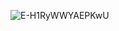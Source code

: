 
![E-H1RyWWYAEPKwU](https://user-images.githubusercontent.com/117674960/200439224-16e4d2cf-deaa-4a78-8b02-adc3f00e868e.jpg)

